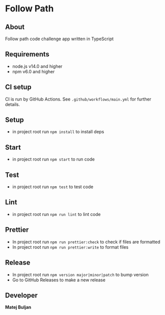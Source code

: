 # Follow Path

## About
Follow path code challenge app written in TypeScript

## Requirements
* node.js v14.0 and higher
* npm v6.0 and higher

## CI setup
CI is run by GitHub Actions. See `.github/workflows/main.yml` for further details.

## Setup
* in project root run `npm install` to install deps

## Start
* in project root run `npm start` to run code

## Test
* in project root run `npm test` to test code

## Lint
* in project root run `npm run lint` to lint code

## Prettier
* In project root run `npm run prettier:check` to check if files are formatted
* In project root run `npm run prettier:write` to format files

## Release
* In project root run `npm version major|minor|patch` to bump version
* Go to GitHub Releases to make a new release

## Developer
**Matej Buljan**
